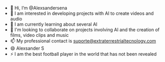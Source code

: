 - 👋 Hi, I’m @Alexsandersena
- 👀 I am interested in developing projects with AI to create videos and audio
- 🌱 I am currently learning about several AI
- 💞️ I'm looking to collaborate on projects involving AI and the creation of films, video clips and music
- 📫 My professional contact is suporte@extraterrestrialtecnology.com
- 😄 Alexsander S
- ⚡ I am the best football player in the world that has not been revealed

<!---
Alexsandersena/Alexsandersena is a ✨ special ✨ repository because its `README.md` (this file) appears on your GitHub profile.
You can click the Preview link to take a look at your changes.
--->
